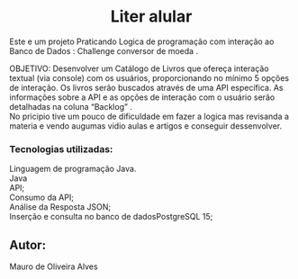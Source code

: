 <h1 align="center"> Liter alular   </h1>
<p> Este e um projeto Praticando Logica de programação com interação ao Banco de Dados : Challenge conversor de moeda .</p>
<p> OBJETIVO: Desenvolver um Catálogo de Livros que ofereça interação textual (via console) com os usuários, proporcionando no mínimo 5 opções de interação.
  Os livros serão buscados através de uma API específica. As informações sobre a API e as opções de interação com o usuário serão detalhadas na coluna “Backlog” .<BR>
No pricipio tive um pouco de dificuldade em fazer a logica mas revisanda a materia e vendo augumas vidio aulas e artigos e conseguir dessenvolver.<BR>
</p>
<h3> Tecnologias utilizadas: </h3>
<p>
  Linguagem de programação Java.<BR> 
  Java <br> API;<Br>
  Consumo da API;<BR>
  Análise da Resposta JSON;<BR>
  Inserção e consulta no banco de dadosPostgreSQL 15;<BR>
</p>
<h2> Autor: </h2>
<p>Mauro de Oliveira Alves </p>
